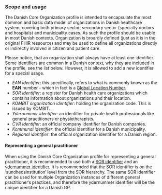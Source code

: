 ### Scope and usage
The Danish Core Organization profile is intended to encapsulate the most common and basic data model of organizations in Danish healthcare system, covering both primary sector, secondary sector (specialty doctors and hospitals) and municipality cases. As such the profile should be usable in most Danish contexts. Organization is broardly defined (just as it is in the original FHIR ressource) and may be used to define all organizations directly or indirectly involved in citizen and patient care. 

Please notice, that an organization shall always have at least one identifier. Some identifiers are common in a Danish context, why they are included in the profile, see the list below. However, it is allowed to add a new identifier for a special usage. 
- *EAN identifier*: this specifically, refers to what is commonly known as the **EAN** number - which in fact is a [Global Location Number](https://www.gs1.org/standards/id-keys/gln).
- *SOR identifier*: a register for Danish health care organizations which contains information about organizations and their location. 
- *KOMBIT organization identifier*: holding the organization code. This is issued by KOMBIT.
- *Ydernummer identifier*: an identifier for private health professionals like general practitioners or physiotherapists. 
- *CVR identifier*: an official company identifier for Danish companies.
- *Kommunal identifier*: the official identifier for a Danish municipality.
- *Regional identifier*: the official organization identifier for a Danish region.

#### Representing a general practitioner

When using the Danish Core Organization profile for representing a general practitioner, it is recommended to use both a [SOR identifier](https://hl7.dk/fhir/core/StructureDefinition-dk-core-organization-definitions.html#Organization.identifier:SOR-ID) and an [ydernummer identifier](https://hl7.dk/fhir/core/StructureDefinition-dk-core-organization-definitions.html#Organization.identifier:Ydernummer.id). It is recommended that the SOR identifier is on the ‘sundhedsinstitution’ level from the SOR hierarchy. The same SOR identifier can be used for multiple Organization instances of different general practitioner’s practices, and therefore the ydernummer identifier will be the unique identifier for a Danish GP. 